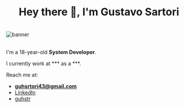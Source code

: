 <h1 align="center">Hey there 👋, I'm Gustavo Sartori</h1>

<br>

<img border="0" alt="banner" src="https://media.discordapp.net/attachments/1216534221384847410/1283806850244018283/c1d71f9551a30854b7df5399a2ec2ceb.gif?ex=6854284d&is=6852d6cd&hm=b8c83e33e6eda75a0e34a3ae2660e90e3691fa8154a20b8351bf3f3705bcfba6&=&width=846&height=366" widht="auto" height="auto">

<br>I'm a 18-year-old **System Developer**.

I currently work at *** as a ***.

Reach me at:
- **guhsrtori43@gmail.com**  
- [LinkedIn](https://www.linkedin.com/in/gustavo-sartori7/)
- [guhstr](https://discord.com/users/783550664918827028)
